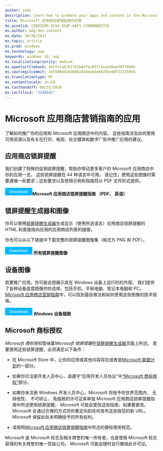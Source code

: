 ```yaml
---
author: jnHs
Description: Learn how to promote your apps and content in the Microsoft Store. These guidelines cover how to use the assets that are available to you, along with recommendations for promoting your apps in print, TV, social media and digital advertising.
title: Microsoft 应用商店营销指南的应用
ms.assetid: CEB81E9D-5C64-458F-AAF1-C59BBBBB272E
ms.author: wdg-dev-content
ms.date: 10/26/2017
ms.topic: article
ms.prod: windows
ms.technology: uwp
keywords: windows 10, uwp
ms.localizationpriority: medium
ms.openlocfilehash: 44ffafab761741b8d7bc05f13ea2d8ae50ff048b
ms.sourcegitcommit: 1e5590dd10d606a910da6deb67b6a98f33235959
ms.translationtype: MT
ms.contentlocale: zh-CN
ms.lasthandoff: 08/31/2018
ms.locfileid: "3240541"
---
```

# <a name="microsoft-store-marketing-guidelines-for-apps"></a>Microsoft 应用商店营销指南的应用

了解如何推广你的应用和 Microsoft 应用商店中的内容。 这些指南涉及如何使用可用资源以及有关在打印、电视、社交媒体和数字广告中推广应用的建议。

## <a name="store-badges"></a>应用商店锁屏提醒

我们创建了特殊的促销锁屏提醒，帮助你带动更多客户的 Microsoft 应用商店中你的应用一览。 这些锁屏提醒在 44 种语言中可用。 请记住，使用这些图像时需要遵循一些要求；这些要求以及使用示例和指南将以 PDF 文件形式提供。

[![下载按钮](images/downloadbutton.png)](http://go.microsoft.com/fwlink/p/?LinkId=529769)**Microsoft 应用商店锁屏提醒指南 （PDF、 英语）**


## <a name="badge-generator-and-images"></a>锁屏提醒生成器和图像

你可以使用[锁屏提醒生成器](http://go.microsoft.com/fwlink/p/?LinkID=534236)生成显示（使用所选语言）应用商店锁屏提醒的 HTML 和直接指向应用的应用商店列表的链接。

你也可以从以下链接中下载完整的锁屏提醒图像集（格式为 PNG 和 PDF）。

[![下载按钮](images/downloadbutton.png)](http://go.microsoft.com/fwlink/p/?LinkId=529771) **所有锁屏提醒图像**


## <a name="device-images"></a>设备图像

若要推广应用，你可能会想展示其在 Windows 设备上运行时的外观。 我们提供了各种设备底盘图像供你选择，包括手机、平板电脑、笔记本电脑和 PC。 [Microsoft 应用商店营销指南](http://go.microsoft.com/fwlink/p/?LinkId=529769)中，可以找到最佳做法和如何使用这些图像的技术规格。

[![下载按钮](images/downloadbutton.png)](https://go.microsoft.com/fwlink/p/?LinkId=533057) **Windows 设备插图**

## <a name="license-to-microsoft-marks"></a>Microsoft 商标授权

*Microsoft 商标授权*意味着*Microsoft 锁屏提醒*在[锁屏提醒生成器](http://go.microsoft.com/fwlink/p/?LinkID=534236)页面上所述。 若要使用这些锁屏提醒，必须满足以下条件：

-   在 Microsoft Store 中，让你的应用或其他内容存在或者是[Microsoft 联盟计划](http://go.microsoft.com/fwlink/p/?LinkId=624463)的一部分。

-   如果你已注册开发人员中心，请遵守“应用开发人员协议”中[“Microsoft 商标授权”](https://docs.microsoft.com/legal/windows/agreements/app-developer-agreement#license_to_mark)部分。

-   如果你未注册 Windows 开发人员中心，Microsoft 将授予你世界范围内、 无排他性、 不可转让、 免版税的许可证来单独 Microsoft 应用商店锁屏提醒指南中所述使用锁屏提醒。 Microsoft 可能会更改这些指南，如果要更改，Microsoft 会通过合理的方式将你重定向到任何发布这些规范的新 URL。 Microsoft 保留此处未明确授予的所有权利。

-   请按照[Microsoft 应用商店锁屏提醒指南](http://go.microsoft.com/fwlink/p/?LinkId=529769)中所述的徽标使用规范。

Microsoft 是 Microsoft 标志及相关商誉的唯一所有者，也是使用 Microsoft 标志获得的有关商誉的唯一受益公司。 Microsoft 可能会随时自行撤销此许可证。

 

 




